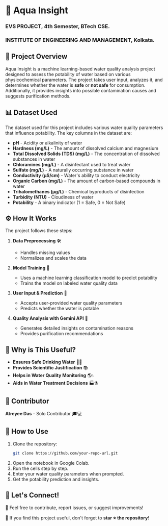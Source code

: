 # 🌊 Aqua Insight
### EVS PROJECT, 4th Semester, BTech CSE.
### INSTITUTE OF ENGINEERING AND MANAGEMENT, Kolkata.
## 📌 Project Overview
Aqua Insight is a machine learning-based water quality analysis project designed to assess the potability of water based on various physicochemical parameters. The project takes user input, analyzes it, and determines whether the water is **safe** or **not safe** for consumption. Additionally, it provides insights into possible contamination causes and suggests purification methods.

## 📊 Dataset Used
The dataset used for this project includes various water quality parameters that influence potability. The key columns in the dataset are:

- **pH** - Acidity or alkalinity of water
- **Hardness (mg/L)** - The amount of dissolved calcium and magnesium
- **Total Dissolved Solids (TDS) (mg/L)** - The concentration of dissolved substances in water
- **Chloramines (mg/L)** - A disinfectant used to treat water
- **Sulfate (mg/L)** - A naturally occurring substance in water
- **Conductivity (µS/cm)** - Water's ability to conduct electricity
- **Organic Carbon (mg/L)** - The amount of carbon-based compounds in water
- **Trihalomethanes (µg/L)** - Chemical byproducts of disinfection
- **Turbidity (NTU)** - Cloudiness of water
- **Potability** - A binary indicator (1 = Safe, 0 = Not Safe)

## ⚙️ How It Works

The project follows these steps:

1. **Data Preprocessing** 🛠️
   - Handles missing values
   - Normalizes and scales the data
   
2. **Model Training** 🤖
   - Uses a machine learning classification model to predict potability
   - Trains the model on labeled water quality data

3. **User Input & Prediction** 🧪
   - Accepts user-provided water quality parameters
   - Predicts whether the water is potable
   
4. **Quality Analysis with Gemini API** 🔬
   - Generates detailed insights on contamination reasons
   - Provides purification recommendations

## 🚀 Why is This Useful?

- **Ensures Safe Drinking Water** 🏡🚰
- **Provides Scientific Justification** 📚
- **Helps in Water Quality Monitoring** 🌎💧
- **Aids in Water Treatment Decisions** 🏭⚗️

## 👤 Contributor
**Atreyee Das** - Solo Contributor 🎓💻

## 📌 How to Use
1. Clone the repository:
   ```bash
   git clone https://github.com/your-repo-url.git
   ```
2. Open the notebook in Google Colab.
3. Run the cells step by step.
4. Enter your water quality parameters when prompted.
5. Get the potability prediction and insights.

## 📢 Let's Connect!
💬 Feel free to contribute, report issues, or suggest improvements!

🌟 If you find this project useful, don't forget to **star ⭐ the repository**!

